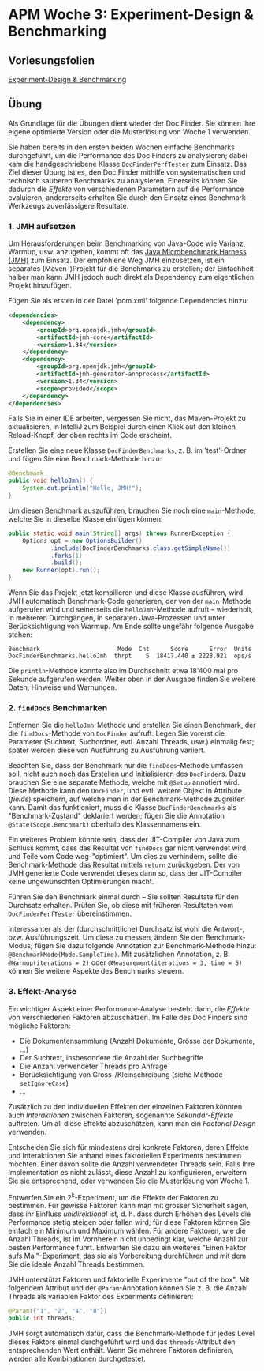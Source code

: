 # APM Woche 3: Experiment-Design & Benchmarking

## Vorlesungsfolien

[Experiment-Design & Benchmarking](Experiment-Design%20und%20Benchmarking.pdf)


## Übung

Als Grundlage für die Übungen dient wieder der Doc Finder. Sie können Ihre 
eigene optimierte Version oder die Musterlösung von Woche 1 verwenden.

Sie haben bereits in den ersten beiden Wochen einfache Benchmarks 
durchgeführt, um die Performance des Doc Finders zu analysieren; dabei kam 
die handgeschriebene Klasse `DocFinderPerfTester` zum Einsatz. Das Ziel 
dieser Übung ist es, den Doc Finder mithilfe von systematischen und 
technisch sauberen Benchmarks zu analysieren. Einerseits können Sie dadurch die 
_Effekte_ von verschiedenen Parametern auf die Performance evaluieren, 
andererseits erhalten Sie durch den Einsatz eines Benchmark-Werkzeugs 
zuverlässigere Resultate.


### 1. JMH aufsetzen

Um Herausforderungen beim Benchmarking von Java-Code wie Varianz, Warmup, 
usw. anzugehen, kommt oft das
[Java Microbenchmark Harness (JMH)](https://github.com/openjdk/jmh) zum 
Einsatz. Der empfohlene Weg JMH einzusetzen, ist ein separates (Maven-)Projekt 
für die Benchmarks zu erstellen; der Einfachheit halber man kann JMH jedoch
auch direkt als Dependency zum eigentlichen Projekt hinzufügen.

Fügen Sie als ersten in der Datei 'pom.xml' folgende Dependencies hinzu:

```xml
<dependencies>
    <dependency>
        <groupId>org.openjdk.jmh</groupId>
        <artifactId>jmh-core</artifactId>
        <version>1.34</version>
    </dependency>
    <dependency>
        <groupId>org.openjdk.jmh</groupId>
        <artifactId>jmh-generator-annprocess</artifactId>
        <version>1.34</version>
        <scope>provided</scope>
    </dependency>
</dependencies>
```

Falls Sie in einer IDE arbeiten, vergessen Sie nicht, das Maven-Projekt zu 
aktualisieren, in IntelliJ zum Beispiel durch einen Klick auf den kleinen 
Reload-Knopf, der oben rechts im Code erscheint.

Erstellen Sie eine neue Klasse `DocFinderBenchmarks`, z. B. im 'test'-Ordner 
und fügen Sie eine Benchmark-Methode hinzu:

```java
@Benchmark
public void helloJmh() {
    System.out.println("Hello, JMH!");
}
```

Um diesen Benchmark auszuführen, brauchen Sie noch eine `main`-Methode, 
welche Sie in dieselbe Klasse einfügen können:

```java
public static void main(String[] args) throws RunnerException {
    Options opt = new OptionsBuilder()
            .include(DocFinderBenchmarks.class.getSimpleName())
            .forks(1)
            .build();
    new Runner(opt).run();
}
```

Wenn Sie das Projekt jetzt kompilieren und diese Klasse ausführen, wird JMH 
automatisch Benchmark-Code generieren, der von der `main`-Methode aufgerufen 
wird und seinerseits die `helloJmh`-Methode aufruft – wiederholt, in mehreren 
Durchgängen, in separaten Java-Prozessen und unter Berücksichtigung von 
Warmup. Am Ende sollte ungefähr folgende Ausgabe stehen:

```
Benchmark                      Mode  Cnt      Score      Error  Units
DocFinderBenchmarks.helloJmh  thrpt    5  18417.440 ± 2228.921  ops/s
```

Die `println`-Methode konnte also im Durchschnitt etwa 18'400 mal pro Sekunde 
aufgerufen werden. Weiter oben in der Ausgabe finden Sie weitere Daten, 
Hinweise und Warnungen.


### 2. `findDocs` Benchmarken

Entfernen Sie die `helloJmh`-Methode und erstellen Sie einen Benchmark, der 
die `findDocs`-Methode von `DocFinder` aufruft. Legen Sie vorerst die 
Parameter (Suchtext, Suchordner, evtl. Anzahl Threads, usw.) einmalig fest; 
später werden diese von Ausführung zu Ausführung variiert.

Beachten Sie, dass der Benchmark nur die `findDocs`-Methode umfassen soll, 
nicht auch noch das Erstellen und Initialisieren des `DocFinder`s. Dazu 
brauchen Sie eine separate Methode, welche mit `@Setup` annotiert wird. 
Diese Methode kann den `DocFinder`, und evtl. weitere Objekt in Attribute 
(_fields_) speichern, auf welche man in der Benchmark-Methode zugreifen kann.
Damit das funktioniert, muss die Klasse `DocFinderBenchmarks` als 
"Benchmark-Zustand" deklariert werden; fügen Sie die Annotation
`@State(Scope.Benchmark)` oberhalb des Klassennamens ein.

Ein weiteres Problem könnte sein, dass der JIT-Compiler von Java zum Schluss 
kommt, dass das Resultat von `findDocs` gar nicht verwendet wird, und Teile 
vom Code weg-"optimiert". Um dies zu verhindern, sollte die 
Benchmark-Methode das Resultat mittels `return` zurückgeben. Der von JMH 
generierte Code verwendet dieses dann so, dass der JIT-Compiler keine 
ungewünschten Optimierungen macht.

Führen Sie den Benchmark einmal durch – Sie sollten Resultate für den 
Durchsatz erhalten. Prüfen Sie, ob diese mit früheren Resultaten vom 
`DocFinderPerfTester` übereinstimmen.

Interessanter als der (durchschnittliche) Durchsatz ist wohl die Antwort-, 
bzw. Ausführungszeit. Um diese zu messen, ändern Sie den Benchmark-Modus; 
fügen Sie dazu folgende Annotation zur Benchmark-Methode hinzu:
`@BenchmarkMode(Mode.SampleTime)`. Mit zusätzlichen Annotation, z. B.
`@Warmup(iterations = 2)` oder `@Measurement(iterations = 3, time = 5)` 
können Sie weitere Aspekte des Benchmarks steuern.


### 3. Effekt-Analyse

Ein wichtiger Aspekt einer Performance-Analyse besteht darin, die _Effekte_ 
von verschiedenen Faktoren abzuschätzen. Im Falle des Doc Finders sind 
mögliche Faktoren:
* Die Dokumentensammlung (Anzahl Dokumente, Grösse der Dokumente, ...)
* Der Suchtext, insbesondere die Anzahl der Suchbegriffe
* Die Anzahl verwendeter Threads pro Anfrage
* Berücksichtigung von Gross-/Kleinschreibung (siehe Methode `setIgnoreCase`)
* ...

Zusätzlich zu den individuellen Effekten der einzelnen Faktoren könnten auch 
_Interaktionen_ zwischen Faktoren, sogenannte _Sekundär-Effekte_ auftreten. Um 
all diese Effekte abzuschätzen, kann man ein _Factorial Design_ verwenden.

Entscheiden Sie sich für mindestens drei konkrete Faktoren, deren Effekte und 
Interaktionen Sie anhand eines faktoriellen Experiments bestimmen möchten. 
Einer davon sollte die Anzahl verwendeter Threads sein. Falls Ihre 
Implementation es nicht zulässt, diese Anzahl zu konfigurieren, erweitern 
Sie sie entsprechend, oder verwenden Sie die Musterlösung von Woche 1.

Entwerfen Sie ein 2<sup>k</sup>-Experiment, um die Effekte der Faktoren zu 
bestimmen. Für gewisse Faktoren kann man mit grosser Sicherheit sagen, dass 
ihr Einfluss _unidirektional_ ist, d. h. dass durch Erhöhen des Levels die 
Performance stetig steigen oder fallen wird; für diese Faktoren können Sie 
einfach ein Minimum und Maximum wählen. Für andere Faktoren, wie die Anzahl 
Threads, ist im Vornherein nicht unbedingt klar, welche Anzahl zur besten 
Performance führt. Entwerfen Sie dazu ein weiteres "Einen Faktor aufs 
Mal"-Experiment, das sie als Vorbereitung durchführen und mit dem Sie die 
ideale Anzahl Threads bestimmen.

JMH unterstützt Faktoren und faktorielle Experimente "out of the box". Mit 
folgendem Attribut und der `@Param`-Annotation können Sie z. B. die Anzahl 
Threads als variablen Faktor des Experiments definieren:

```java
@Param({"1", "2", "4", "8"})
public int threads;
```

JMH sorgt automatisch dafür, dass die Benchmark-Methode für jedes Level 
dieses Faktors einmal durchgeführt wird und das `threads`-Attribut den 
entsprechenden Wert enthält. Wenn Sie mehrere Faktoren definieren, werden 
alle Kombinationen durchgetestet.